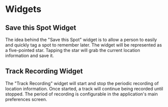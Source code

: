 # Widgets #

## Save this Spot Widget ##

The idea behind the "Save this Spot" widget is to allow a person to easily and quickly tag a spot to remember later. The widget will be represented as a five-pointed star. Tapping the star will grab the current location information and save it.


## Track Recording Widget ##

The "Track Recording" widget will start and stop the periodic recording of location information. Once started, a track will continue being recorded until stopped. The period of recording is configurable in the application's main preferences screen.